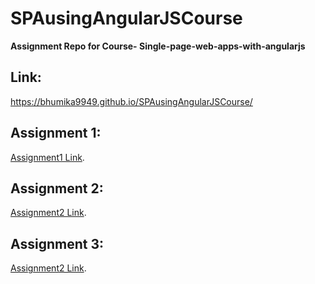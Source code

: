 SPAusingAngularJSCourse
=======
**Assignment Repo for Course- Single-page-web-apps-with-angularjs**

## Link:
  https://bhumika9949.github.io/SPAusingAngularJSCourse/

## Assignment 1:
[Assignment1 Link](https://bhumika9949.github.io/SPAusingAngularJSCourse/Assignment1/index.html).

## Assignment 2:
[Assignment2 Link](https://bhumika9949.github.io/SPAusingAngularJSCourse/Assignment2/index.html).

## Assignment 3:
[Assignment2 Link](https://bhumika9949.github.io/SPAusingAngularJSCourse/Assignment3/assignment3-starter-code/index.html).
